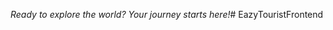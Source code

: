 
*Ready to explore the world? Your journey starts here!*#   E a z y T o u r i s t F r o n t e n d 
 
 
